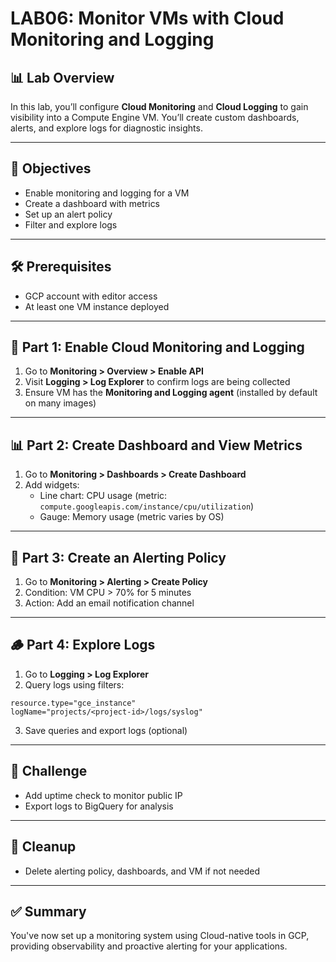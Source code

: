 # LAB06: Monitor VMs with Cloud Monitoring and Logging

## 📊 Lab Overview

In this lab, you’ll configure **Cloud Monitoring** and **Cloud Logging** to gain visibility into a Compute Engine VM. You’ll create custom dashboards, alerts, and explore logs for diagnostic insights.

---

## 🎯 Objectives

- Enable monitoring and logging for a VM
- Create a dashboard with metrics
- Set up an alert policy
- Filter and explore logs

---

## 🛠️ Prerequisites

- GCP account with editor access
- At least one VM instance deployed

---

## 🧱 Part 1: Enable Cloud Monitoring and Logging

1. Go to **Monitoring > Overview > Enable API**
2. Visit **Logging > Log Explorer** to confirm logs are being collected
3. Ensure VM has the **Monitoring and Logging agent** (installed by default on many images)

---

## 📊 Part 2: Create Dashboard and View Metrics

1. Go to **Monitoring > Dashboards > Create Dashboard**
2. Add widgets:
   - Line chart: CPU usage (metric: `compute.googleapis.com/instance/cpu/utilization`)
   - Gauge: Memory usage (metric varies by OS)

---

## 🔔 Part 3: Create an Alerting Policy

1. Go to **Monitoring > Alerting > Create Policy**
2. Condition: VM CPU > 70% for 5 minutes
3. Action: Add an email notification channel

---

## 🪵 Part 4: Explore Logs

1. Go to **Logging > Log Explorer**
2. Query logs using filters:
```text
resource.type="gce_instance"
logName="projects/<project-id>/logs/syslog"
```
3. Save queries and export logs (optional)

---

## 🧪 Challenge

- Add uptime check to monitor public IP
- Export logs to BigQuery for analysis

---

## 🧹 Cleanup

- Delete alerting policy, dashboards, and VM if not needed

---

## ✅ Summary

You've now set up a monitoring system using Cloud-native tools in GCP, providing observability and proactive alerting for your applications.